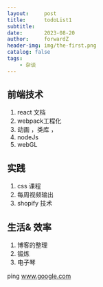 ```yaml
---
layout:     post
title:      todoList1
subtitle:   
date:       2023-08-20
author:     forwardZ
header-img: img/the-first.png
catalog: false
tags:
    - 杂谈
---
```


## 前端技术
1. react 文档
2. webpack工程化
3. 动画 ，类库 ，
4. nodeJs
5. webGL

## 实践
1. css 课程
2. 每周视频输出
3. shopify 技术

## 生活& 效率
1. 博客的整理
2. 锻炼
3. 电子琴

ping www.google.com